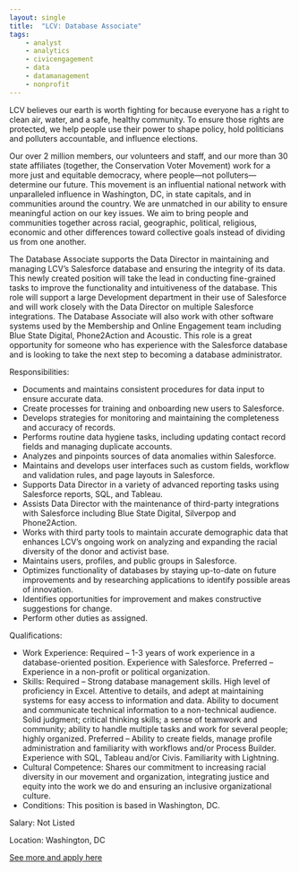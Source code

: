 ```yaml
---
layout: single
title:  "LCV: Database Associate"
tags: 
    - analyst
    - analytics
    - civicengagement
    - data
    - datamanagement
    - nonprofit
---
```

LCV believes our earth is worth fighting for because everyone has a right to clean air, water, and a safe, healthy community. To ensure those rights are protected, we help people use their power to shape policy, hold politicians and polluters accountable, and influence elections.

Our over 2 million members, our volunteers and staff, and our more than 30 state affiliates (together, the Conservation Voter Movement) work for a more just and equitable democracy, where people—not polluters—determine our future. This movement is an influential national network with unparalleled influence in Washington, DC, in state capitals, and in communities around the country. We are unmatched in our ability to ensure meaningful action on our key issues. We aim to bring people and communities together across racial, geographic, political, religious, economic and other differences toward collective goals instead of dividing us from one another.

The Database Associate supports the Data Director in maintaining and managing LCV’s Salesforce database and ensuring the integrity of its data. This newly created position will take the lead in conducting fine-grained tasks to improve the functionality and intuitiveness of the database. This role will support a large Development department in their use of Salesforce and will work closely with the Data Director on multiple Salesforce integrations. The Database Associate will also work with other software systems used by the Membership and Online Engagement team including Blue State Digital, Phone2Action and Acoustic. This role is a great opportunity for someone who has experience with the Salesforce database and is looking to take the next step to becoming a database administrator.

Responsibilities:

* Documents and maintains consistent procedures for data input to ensure accurate data.
* Create processes for training and onboarding new users to Salesforce.
* Develops strategies for monitoring and maintaining the completeness and accuracy of records.
* Performs routine data hygiene tasks, including updating contact record fields and managing duplicate accounts.
* Analyzes and pinpoints sources of data anomalies within Salesforce.
* Maintains and develops user interfaces such as custom fields, workflow and validation rules, and page layouts in Salesforce.
* Supports Data Director in a variety of advanced reporting tasks using Salesforce reports, SQL, and Tableau.
* Assists Data Director with the maintenance of third-party integrations with Salesforce including Blue State Digital, Silverpop and Phone2Action.
* Works with third party tools to maintain accurate demographic data that enhances LCV’s ongoing work on analyzing and expanding the racial diversity of the donor and activist base.
* Maintains users, profiles, and public groups in Salesforce.
* Optimizes functionality of databases by staying up-to-date on future improvements and by researching applications to identify possible areas of innovation.
* Identifies opportunities for improvement and makes constructive suggestions for change.
* Perform other duties as assigned.

Qualifications:

* Work Experience: Required – 1-3 years of work experience in a database-oriented position. Experience with Salesforce. Preferred – Experience in a non-profit or political organization.
* Skills: Required – Strong database management skills. High level of proficiency in Excel. Attentive to details, and adept at maintaining systems for easy access to information and data. Ability to document and communicate technical information to a non-technical audience. Solid judgment; critical thinking skills; a sense of teamwork and community; ability to handle multiple tasks and work for several people; highly organized. Preferred – Ability to create fields, manage profile administration and familiarity with workflows and/or Process Builder. Experience with SQL, Tableau and/or Civis. Familiarity with Lightning.
* Cultural Competence: Shares our commitment to increasing racial diversity in our movement and organization, integrating justice and equity into the work we do and ensuring an inclusive organizational culture. 
* Conditions: This position is based in Washington, DC.

Salary: Not Listed

Location: Washington, DC

[See more and apply here](https://www.lcv.org/careers/lcv-job-openings/database-associate/)
